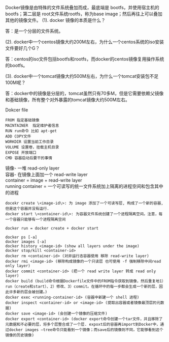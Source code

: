 Docker镜像是由特殊的文件系统叠加而成，最底端是 bootfs，并使用宿主机的bootfs；第二层是 root文件系统rootfs，称为base image；然后再往上可以叠加其他的镜像文件。
(1). docker 镜像的本质是什么？

答：是一个分层的文件系统。

(2). docker中一个centos镜像大约200M左右，为什么一个centos系统的iso安装文件要好几个G？

答：centos的iso文件包括bootfs和rootfs，而docker的centos镜像复用操作系统的bootfs。

(3). docker中一个tomcat镜像大约500M左右，为什么一个tomcat安装包不足100M呢？

答：docker中的镜像是分层的，tomcat虽然只有70多M，但是它需要依赖父镜像和基础镜像，所有整个对外暴露的tomcat镜像大约500M左右。

Dokcer file
```docker
FROM 指定基础镜像
MAINTAINER  指定维护者信息
RUN run命令 比如 apt-get
ADD COPY文件
WORKDIR 设置当前工作目录
VOLUME 设置卷，挂载主机目录
EXPOSE 开放端口
CMD 容器启动后要干的事情
```
镜像- 一堆 read-only layer<br>
容器- 在镜像上面加一个 read-write layer<br>
container = image + read-write layer<br>
running container = 一个可读写的统一文件系统加上隔离的进程空间和包含其中的进程<br>
```docker
docekr create \<image-id\>: 为 image 添加了一个可读写层, 构成了一个新的容器,但是这个容器并没有运行.
docker start \<container-id\>: 为容器文件系统创建了一个进程隔离空间。注意，每一个容器只能够有一个进程隔离空间

docker run = docker create + docker start

docker ps [-a]
docker images [-a]
docker history <image-id> (show all layers under the image)
docker stop/kill <container-id>
docker rm <container-id> (对非运行态容器使用 移除 read-write layer)
docker rmi <image-id> (移除构成镜像的一个只读层 也可使用 -f 强制移除中间read only layer)
docker commit <container-id> (把一个 read write layer 转成 read only layer)
docker build (build命令根据Dockerfile文件中的FROM指令获取到镜像，然后重复地1）run（create和start）、2）修改、3）commit。在循环中的每一步都会生成一个新的层，因此许多新的层会被创建。)
docker exec <running-container-id> (容器中新建一个 shell 进程)
docker inspect <container-id> or <image-id> (提取出容器或者镜像最顶层的元数据)
docker save <image-id> (会创建一个镜像的压缩文件)
docker export <container-id> (docker export命令创建一个tar文件，并且移除了元数据和不必要的层，将多个层整合成了一个层. expoxt后的容器再import到Docker中，通过docker images –tree命令只能看到一个镜像；而save后的镜像则不同，它能够看到这个镜像的历史镜像)
```

